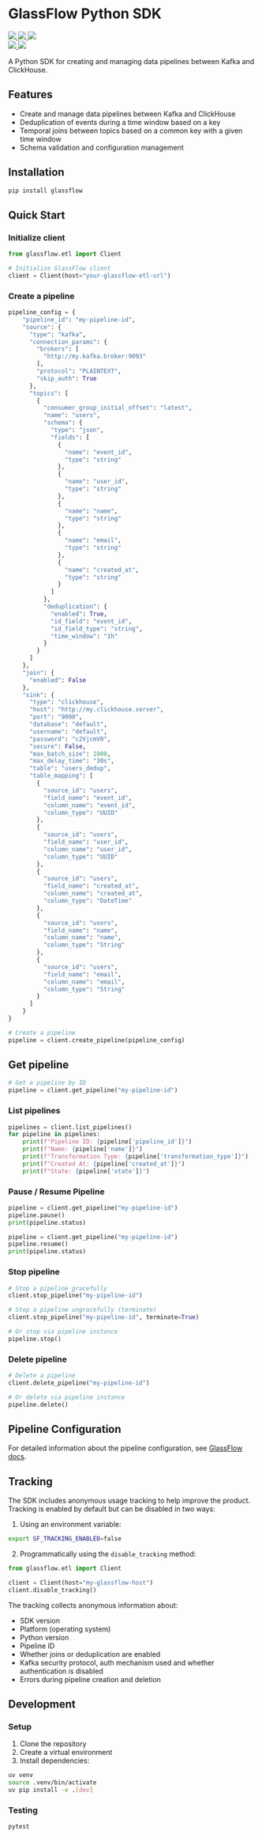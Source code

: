 # GlassFlow Python SDK

<p align="left">
  <a target="_blank" href="https://pypi.python.org/pypi/glassflow">
    <img src="https://img.shields.io/pypi/v/glassflow.svg?labelColor=&color=e69e3a">
  </a>
  <a target="_blank" href="https://github.com/glassflow/glassflow-python-sdk/blob/main/LICENSE.md">
    <img src="https://img.shields.io/pypi/l/glassflow.svg?labelColor=&color=e69e3a">
  </a>
  <a target="_blank" href="https://pypi.python.org/pypi/glassflow">
    <img src="https://img.shields.io/pypi/pyversions/glassflow.svg?labelColor=&color=e69e3a">
  </a>
  <br />
  <a target="_blank" href="(https://github.com/glassflow/glassflow-python-sdk/actions">
    <img src="https://github.com/glassflow/glassflow-python-sdk/workflows/Test/badge.svg?labelColor=&color=e69e3a">
  </a>
<!-- Pytest Coverage Comment:Begin -->
  <img src=https://img.shields.io/badge/coverage-94%25-brightgreen>
<!-- Pytest Coverage Comment:End -->
</p>

A Python SDK for creating and managing data pipelines between Kafka and ClickHouse.

## Features

- Create and manage data pipelines between Kafka and ClickHouse
- Deduplication of events during a time window based on a key
- Temporal joins between topics based on a common key with a given time window
- Schema validation and configuration management

## Installation

```bash
pip install glassflow
```

## Quick Start

### Initialize client

```python
from glassflow.etl import Client

# Initialize GlassFlow client
client = Client(host="your-glassflow-etl-url")
```

### Create a pipeline

```python
pipeline_config = {
    "pipeline_id": "my-pipeline-id",
    "source": {
      "type": "kafka",
      "connection_params": {
        "brokers": [
          "http://my.kafka.broker:9093"
        ],
        "protocol": "PLAINTEXT",
        "skip_auth": True
      },
      "topics": [
        {
          "consumer_group_initial_offset": "latest",
          "name": "users",
          "schema": {
            "type": "json",
            "fields": [
              {
                "name": "event_id",
                "type": "string"
              },
              {
                "name": "user_id",
                "type": "string"
              },
              {
                "name": "name",
                "type": "string"
              },
              {
                "name": "email",
                "type": "string"
              },
              {
                "name": "created_at",
                "type": "string"
              }
            ]
          },
          "deduplication": {
            "enabled": True,
            "id_field": "event_id",
            "id_field_type": "string",
            "time_window": "1h"
          }
        }
      ]
    },
    "join": {
      "enabled": False
    },
    "sink": {
      "type": "clickhouse",
      "host": "http://my.clickhouse.server",
      "port": "9000",
      "database": "default",
      "username": "default",
      "password": "c2VjcmV0",
      "secure": False,
      "max_batch_size": 1000,
      "max_delay_time": "30s",
      "table": "users_dedup",
      "table_mapping": [
        {
          "source_id": "users",
          "field_name": "event_id",
          "column_name": "event_id",
          "column_type": "UUID"
        },
        {
          "source_id": "users",
          "field_name": "user_id",
          "column_name": "user_id",
          "column_type": "UUID"
        },
        {
          "source_id": "users",
          "field_name": "created_at",
          "column_name": "created_at",
          "column_type": "DateTime"
        },
        {
          "source_id": "users",
          "field_name": "name",
          "column_name": "name",
          "column_type": "String"
        },
        {
          "source_id": "users",
          "field_name": "email",
          "column_name": "email",
          "column_type": "String"
        }
      ]
    }
}

# Create a pipeline
pipeline = client.create_pipeline(pipeline_config)
```


## Get pipeline

```python
# Get a pipeline by ID
pipeline = client.get_pipeline("my-pipeline-id")
```

### List pipelines

```python
pipelines = client.list_pipelines()
for pipeline in pipelines:
    print(f"Pipeline ID: {pipeline['pipeline_id']}")
    print(f"Name: {pipeline['name']}")
    print(f"Transformation Type: {pipeline['transformation_type']}")
    print(f"Created At: {pipeline['created_at']}")
    print(f"State: {pipeline['state']}")
```

### Pause / Resume Pipeline

```python
pipeline = client.get_pipeline("my-pipeline-id")
pipeline.pause()
print(pipeline.status)
```

```python
pipeline = client.get_pipeline("my-pipeline-id")
pipeline.resume()
print(pipeline.status)
```

### Stop pipeline

```python
# Stop a pipeline gracefully
client.stop_pipeline("my-pipeline-id")

# Stop a pipeline ungracefully (terminate)
client.stop_pipeline("my-pipeline-id", terminate=True)

# Or stop via pipeline instance
pipeline.stop()
```

### Delete pipeline

```python
# Delete a pipeline
client.delete_pipeline("my-pipeline-id")

# Or delete via pipeline instance
pipeline.delete()
```

## Pipeline Configuration

For detailed information about the pipeline configuration, see [GlassFlow docs](https://docs.glassflow.dev/pipeline/pipeline-configuration).

## Tracking

The SDK includes anonymous usage tracking to help improve the product. Tracking is enabled by default but can be disabled in two ways:

1. Using an environment variable:
```bash
export GF_TRACKING_ENABLED=false
```

2. Programmatically using the `disable_tracking` method:
```python
from glassflow.etl import Client

client = Client(host="my-glassflow-host")
client.disable_tracking()
```

The tracking collects anonymous information about:
- SDK version
- Platform (operating system)
- Python version
- Pipeline ID
- Whether joins or deduplication are enabled
- Kafka security protocol, auth mechanism used and whether authentication is disabled
- Errors during pipeline creation and deletion

## Development

### Setup

1. Clone the repository
2. Create a virtual environment
3. Install dependencies:

```bash
uv venv
source .venv/bin/activate
uv pip install -e .[dev]
```

### Testing

```bash
pytest
```
